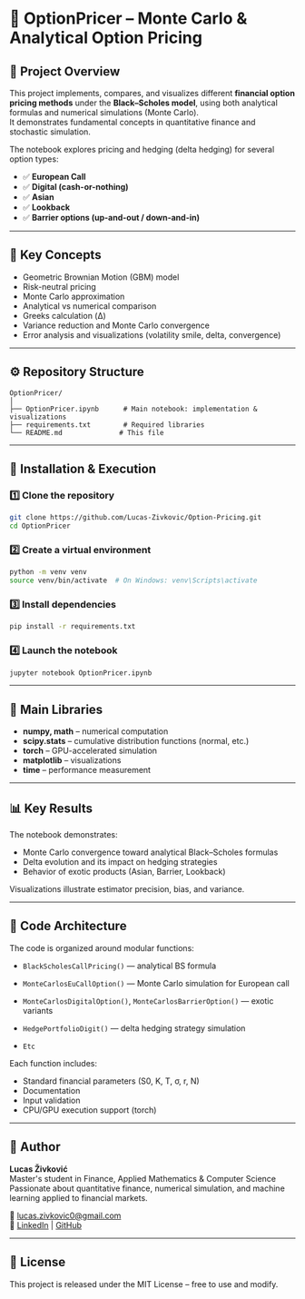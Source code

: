 # 🧮 OptionPricer – Monte Carlo & Analytical Option Pricing

## 🎯 Project Overview
This project implements, compares, and visualizes different **financial option pricing methods** under the **Black–Scholes model**, using both analytical formulas and numerical simulations (Monte Carlo).  
It demonstrates fundamental concepts in quantitative finance and stochastic simulation.

The notebook explores pricing and hedging (delta hedging) for several option types:
- ✅ **European Call**
- ✅ **Digital (cash-or-nothing)**
- ✅ **Asian**
- ✅ **Lookback**
- ✅ **Barrier options (up-and-out / down-and-in)**

---

## 🧠 Key Concepts
- Geometric Brownian Motion (GBM) model
- Risk-neutral pricing
- Monte Carlo approximation
- Analytical vs numerical comparison
- Greeks calculation (Δ)
- Variance reduction and Monte Carlo convergence
- Error analysis and visualizations (volatility smile, delta, convergence)

---

## ⚙️ Repository Structure
```
OptionPricer/
│
├── OptionPricer.ipynb      # Main notebook: implementation & visualizations
├── requirements.txt        # Required libraries
└── README.md              # This file
```

---

## 🚀 Installation & Execution

### 1️⃣ Clone the repository
```bash
git clone https://github.com/Lucas-Zivkovic/Option-Pricing.git
cd OptionPricer
```

### 2️⃣ Create a virtual environment
```bash
python -m venv venv
source venv/bin/activate  # On Windows: venv\Scripts\activate
```

### 3️⃣ Install dependencies
```bash
pip install -r requirements.txt
```

### 4️⃣ Launch the notebook
```bash
jupyter notebook OptionPricer.ipynb
```

---

## 🧩 Main Libraries
- **numpy, math** – numerical computation
- **scipy.stats** – cumulative distribution functions (normal, etc.)
- **torch** – GPU-accelerated simulation
- **matplotlib** – visualizations
- **time** – performance measurement

---

## 📊 Key Results
The notebook demonstrates:
- Monte Carlo convergence toward analytical Black–Scholes formulas
- Delta evolution and its impact on hedging strategies
- Behavior of exotic products (Asian, Barrier, Lookback)

Visualizations illustrate estimator precision, bias, and variance.

---

## 🧱 Code Architecture
The code is organized around modular functions:

- `BlackScholesCallPricing()` — analytical BS formula
- `MonteCarlosEuCallOption()` — Monte Carlo simulation for European call
- `MonteCarlosDigitalOption()`, `MonteCarlosBarrierOption()` — exotic variants
- `HedgePortfolioDigit()` — delta hedging strategy simulation

- `Etc`

Each function includes:
- Standard financial parameters (S0, K, T, σ, r, N)
- Documentation
- Input validation
- CPU/GPU execution support (torch)


---

## 👤 Author
**Lucas Živković**  
Master's student in Finance, Applied Mathematics & Computer Science  
Passionate about quantitative finance, numerical simulation, and machine learning applied to financial markets.

📧 lucas.zivkovic0@gmail.com  
🔗 [LinkedIn](#https://linkedin.com/in/lucas-zivkovic) | [GitHub](#https://github.com/Lucas-Zivkovic)

---

## 📜 License
This project is released under the MIT License – free to use and modify.